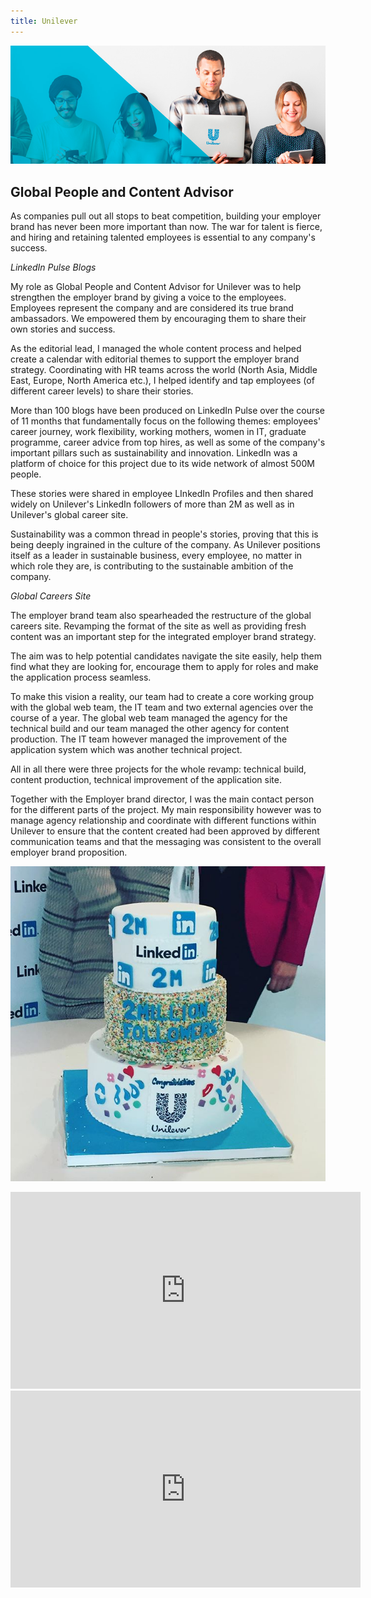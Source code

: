 ```yaml
---
title: Unilever
---
```


![](../../pages/work/images/unilever-people.jpg)

## Global People and Content Advisor

As companies pull out all stops to beat competition, building your employer brand has never been more important than now. The war for talent is fierce, and hiring and retaining talented employees is essential to any company's success.

*LinkedIn Pulse Blogs*

My role as Global People and Content Advisor for Unilever was to help strengthen the employer brand by giving a voice to the employees. Employees represent the company and are considered its true brand ambassadors. We empowered them by encouraging them to share their own stories and success.

As the editorial lead, I managed the whole content process and helped create a calendar with editorial themes to support the employer brand strategy. Coordinating with HR teams across the world (North Asia, Middle East, Europe, North America etc.), I helped identify and tap employees (of different career levels) to share their stories.

More than 100 blogs have been produced on LinkedIn Pulse over the course of 11 months that fundamentally focus on the following themes: employees' career journey, work flexibility, working mothers, women in IT, graduate programme, career advice from top hires, as well as some of the company's important pillars such as sustainability and innovation. LinkedIn was a platform of choice for this project due to its wide network of almost 500M people.

These stories were shared in employee LInkedIn Profiles and then shared widely on Unilever's LinkedIn followers of more than 2M as well as in Unilever's global career site.

Sustainability was a common thread in people's stories, proving that this is being deeply ingrained in the culture of the company. As Unilever positions itself as a leader in sustainable business, every employee, no matter in which role they are, is contributing to the sustainable ambition of the company.

*Global Careers Site*

The employer brand team also spearheaded the restructure of the global careers site. Revamping the format of the site as well as providing fresh content was an important step for the integrated employer brand strategy.

The aim was to help potential candidates navigate the site easily, help them find what they are looking for, encourage them to apply for roles and make the application process seamless.

To make this vision a reality, our team had to create a core working group with the global web team, the IT team and two external agencies over the course of a year. The global web team managed the agency for the technical build and our team managed the other agency  for content production. The IT team however managed the improvement of the application system which was another technical project.

All in all there were three projects for the whole revamp: technical build, content production, technical improvement of the application site.

Together with the Employer brand director, I was the main contact person for the different parts of the project. My main responsibility however was to manage agency relationship and coordinate with different functions within Unilever to ensure that the content created had been approved by different communication teams and that the messaging was consistent to the overall employer brand proposition.

![](./images/2million-followers.jpg "We reached 2 million LinkedIn followers for Unilever")

<iframe width="560" height="315" src="https://www.youtube.com/embed/-AvU5rHfHH4" frameborder="0" allow="accelerometer; autoplay; encrypted-media; gyroscope; picture-in-picture" allowfullscreen></iframe>

<iframe width="560" height="315" src="https://www.youtube.com/embed/XtdKM3FvGew" frameborder="0" allow="accelerometer; autoplay; encrypted-media; gyroscope; picture-in-picture" allowfullscreen></iframe>
